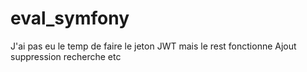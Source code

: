 # eval_symfony

J'ai pas eu le temp de faire le jeton JWT mais le rest fonctionne Ajout suppression recherche etc 
